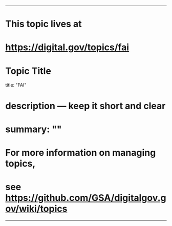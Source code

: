 
---
# This topic lives at
# https://digital.gov/topics/fai

# Topic Title
title: "FAI"

# description — keep it short and clear
# summary: ""


# For more information on managing topics,
# see https://github.com/GSA/digitalgov.gov/wiki/topics
---